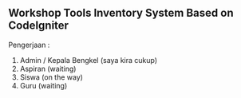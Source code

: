 ## Workshop Tools Inventory System Based on CodeIgniter
Pengerjaan :

1. Admin / Kepala Bengkel (saya kira cukup)
2. Aspiran (waiting)
3. Siswa (on the way)
4. Guru (waiting)